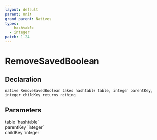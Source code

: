 ```yaml
---
layout: default
parent: Unit
grand_parent: Natives
types:
  - hashtable
  - integer
patch: 1.24
---
```


# RemoveSavedBoolean

## Declaration

```
native RemoveSavedBoolean takes hashtable table, integer parentKey, integer childKey returns nothing
```

## Parameters
<dl>
  <dt>table `hashtable`</dt>
  <dd></dd>

  <dt>parentKey `integer`</dt>
  <dd></dd>

  <dt>childKey `integer`</dt>
  <dd></dd>
</dl>